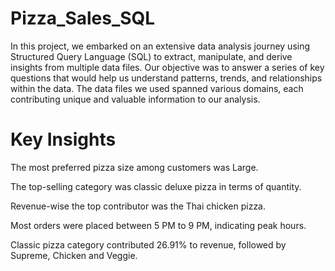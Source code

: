 # Pizza_Sales_SQL
In this project, we embarked on an extensive data analysis journey using Structured Query Language (SQL) to extract, manipulate, and derive insights from multiple data files. Our objective was to answer a series of key questions that would help us understand patterns, trends, and relationships within the data. The data files we used spanned various domains, each contributing unique and valuable information to our analysis.
# Key Insights
 The most preferred pizza size among customers was Large.
 
 The top-selling category was classic deluxe pizza in terms of quantity.
 
 Revenue-wise the top contributor was the Thai chicken pizza.
 
 Most orders were placed between 5 PM to 9 PM, indicating peak hours.
 
 Classic pizza category contributed 26.91% to revenue, followed by Supreme, Chicken and Veggie.

